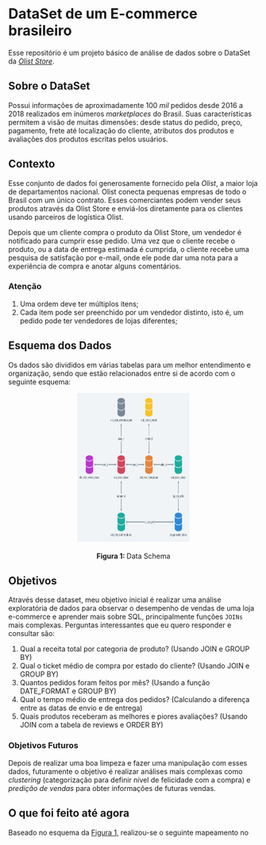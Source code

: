 # DataSet de um E-commerce brasileiro
Esse repositório é um projeto básico de análise de dados sobre o DataSet da [_Olist Store_](https://www.olist.com/). 

## Sobre o DataSet

Possui informações de aproximadamente 100 _mil_ pedidos desde 2016 a 2018 realizados em inúmeros _marketplaces_ do Brasil. Suas características permitem a visão de muitas dimensões: desde status do pedido, preço, pagamento, frete até localização do cliente, atributos dos produtos e avaliações dos produtos escritas pelos usuários.

## Contexto

Esse conjunto de dados foi generosamente fornecido pela _Olist_, a maior loja de departamentos nacional. Olist conecta pequenas empresas de todo o Brasil com um único contrato. Esses comerciantes podem vender seus produtos através da Olist Store e enviá-los diretamente para os clientes usando parceiros de logística Olist. 

Depois que um cliente compra o produto da Olist Store, um vendedor é notificado para cumprir esse pedido. Uma vez que o cliente recebe o produto, ou a data de entrega estimada é cumprida, o cliente recebe uma pesquisa de satisfação por e-mail, onde ele pode dar uma nota para a experiência de compra e anotar alguns comentários.

### Atenção 
1. Uma ordem deve ter múltiplos itens;
2. Cada item pode ser preenchido por um vendedor distinto, isto é, um pedido pode ter vendedores de lojas diferentes;

## Esquema dos Dados

Os dados são divididos em várias tabelas para um melhor entendimento e organização, sendo que estão relacionados entre si de acordo com o seguinte esquema:  

<div align="center">
  <img src="HRhd2Y0.png" alt="Data_Schema" height="300px" , width="45%" />
  <div align="center">
    <br>
    <b>Figura 1: </b> Data Schema
  </div>
</div>

## Objetivos

Através desse dataset, meu objetivo inicial é realizar uma análise exploratória de dados para observar o desempenho de vendas de uma loja e-commerce e aprender mais sobre SQL, principalmente funções `JOINs` mais complexas. Perguntas interessantes que eu quero responder e consultar são:

1. Qual a receita total por categoria de produto? (Usando JOIN e GROUP BY)
2. Qual o ticket médio de compra por estado do cliente? (Usando JOIN e GROUP BY)
3. Quantos pedidos foram feitos por mês? (Usando a função DATE_FORMAT e GROUP BY)
4. Qual o tempo médio de entrega dos pedidos? (Calculando a diferença entre as datas de envio e de entrega)
5. Quais produtos receberam as melhores e piores avaliações? (Usando JOIN com a tabela de reviews e ORDER BY)

### Objetivos Futuros

Depois de realizar uma boa limpeza e fazer uma manipulação com esses dados, futuramente o objetivo é realizar análises mais complexas como _clustering_ (categorização para definir nível de felicidade com a compra) e _predição de vendas_ para obter informações de futuras vendas. 

## O que foi feito até agora

Baseado no esquema da [Figura 1](HRhd2Y0.png), realizou-se o seguinte mapeamento no 
